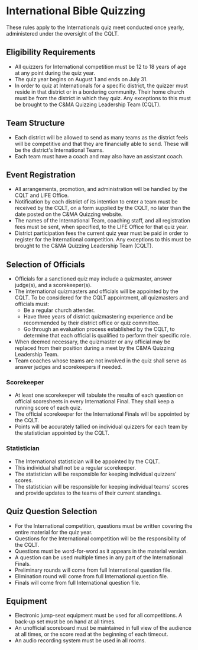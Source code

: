 # International Bible Quizzing

These rules apply to the Internationals quiz meet conducted once yearly, administered under the oversight of the CQLT.

## Eligibility Requirements

- All quizzers for International competition must be 12 to 18 years of age at any point during the quiz year.
- The quiz year begins on August 1 and ends on July 31.
- In order to quiz at Internationals for a specific district, the quizzer must reside in that district or in a bordering community. Their home church must be from the district in which they quiz. Any exceptions to this must be brought to the C&MA Quizzing Leadership Team (CQLT).

## Team Structure

- Each district will be allowed to send as many teams as the district feels will be competitive and that they are financially able to send. These will be the district's International Teams.
- Each team must have a coach and may also have an assistant coach.

## Event Registration

- All arrangements, promotion, and administration will be handled by the CQLT and LIFE Office.
- Notification by each district of its intention to enter a team must be received by the CQLT, on a form supplied by the CQLT, no later than the date posted on the C&MA Quizzing website.
- The names of the International Team, coaching staff, and all registration fees must be sent, when specified, to the LIFE Office for that quiz year.
- District participation fees the current quiz year must be paid in order to register for the International competition. Any exceptions to this must be brought to the C&MA Quizzing Leadership Team (CQLT).

## Selection of Officials

- Officials for a sanctioned quiz may include a quizmaster, answer judge(s), and a scorekeeper(s).
- The international quizmasters and officials will be appointed by the CQLT. To be considered for the CQLT appointment, all quizmasters and officials must:
    - Be a regular church attender.
    - Have three years of district quizmastering experience and be recommended by their district office or quiz committee.
    - Go through an evaluation process established by the CQLT, to determine that each official is qualified to perform their specific role.
- When deemed necessary, the quizmaster or any official may be replaced from their position during a meet by the C&MA Quizzing Leadership Team.
- Team coaches whose teams are not involved in the quiz shall serve as answer judges and scorekeepers if needed.

### Scorekeeper

- At least one scorekeeper will tabulate the results of each question on official scoresheets in every International Final. They shall keep a running score of each quiz.
- The official scorekeeper for the International Finals will be appointed by the CQLT.
- Points will be accurately tallied on individual quizzers for each team by the statistician appointed by the CQLT.

### Statistician

- The International statistician will be appointed by the CQLT.
- This individual shall not be a regular scorekeeper.
- The statistician will be responsible for keeping individual quizzers' scores.
- The statistician will be responsible for keeping individual teams' scores and provide updates to the teams of their current standings.

## Quiz Question Selection

- For the International competition, questions must be written covering the entire material for the quiz year.
- Questions for the International competition will be the responsibility of the CQLT.
- Questions must be word-for-word as it appears in the material version.
- A question can be used multiple times in any part of the International Finals.
- Preliminary rounds will come from full International question file.
- Elimination round will come from full International question file.
- Finals will come from full International question file.

## Equipment

- Electronic jump-seat equipment must be used for all competitions. A back-up set must be on hand at all times.
- An unofficial scoreboard must be maintained in full view of the audience at all times, or the score read at the beginning of each timeout.
- An audio recording system must be used in all rooms.

